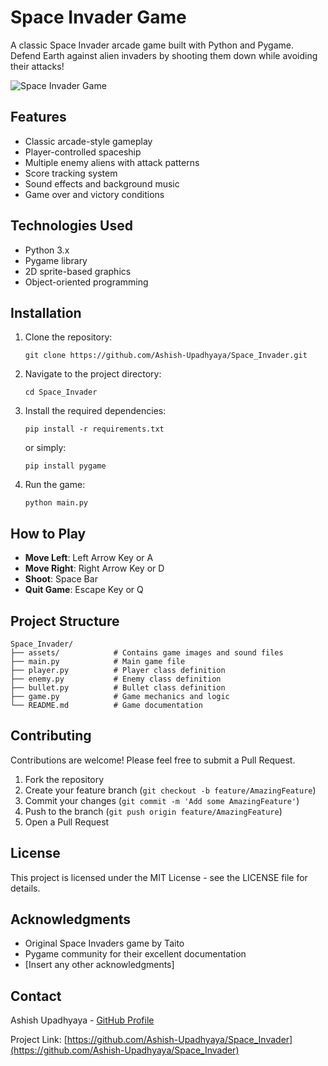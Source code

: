 # Space Invader Game

A classic Space Invader arcade game built with Python and Pygame. Defend Earth against alien invaders by shooting them down while avoiding their attacks!

![Space Invader Game](https://github.com/Ashish-Upadhyaya/Space_Invader/raw/main/assets/screenshot.png)

## Features

- Classic arcade-style gameplay
- Player-controlled spaceship
- Multiple enemy aliens with attack patterns
- Score tracking system
- Sound effects and background music
- Game over and victory conditions

## Technologies Used

- Python 3.x
- Pygame library
- 2D sprite-based graphics
- Object-oriented programming

## Installation

1. Clone the repository:
   ```
   git clone https://github.com/Ashish-Upadhyaya/Space_Invader.git
   ```

2. Navigate to the project directory:
   ```
   cd Space_Invader
   ```

3. Install the required dependencies:
   ```
   pip install -r requirements.txt
   ```
   or simply:
   ```
   pip install pygame
   ```

4. Run the game:
   ```
   python main.py
   ```

## How to Play

- **Move Left**: Left Arrow Key or A
- **Move Right**: Right Arrow Key or D
- **Shoot**: Space Bar
- **Quit Game**: Escape Key or Q

## Project Structure

```
Space_Invader/
├── assets/            # Contains game images and sound files
├── main.py            # Main game file
├── player.py          # Player class definition
├── enemy.py           # Enemy class definition
├── bullet.py          # Bullet class definition
├── game.py            # Game mechanics and logic
└── README.md          # Game documentation
```

## Contributing

Contributions are welcome! Please feel free to submit a Pull Request.

1. Fork the repository
2. Create your feature branch (`git checkout -b feature/AmazingFeature`)
3. Commit your changes (`git commit -m 'Add some AmazingFeature'`)
4. Push to the branch (`git push origin feature/AmazingFeature`)
5. Open a Pull Request

## License

This project is licensed under the MIT License - see the LICENSE file for details.

## Acknowledgments

- Original Space Invaders game by Taito
- Pygame community for their excellent documentation
- [Insert any other acknowledgments]

## Contact

Ashish Upadhyaya - [GitHub Profile](https://github.com/Ashish-Upadhyaya)

Project Link: [https://github.com/Ashish-Upadhyaya/Space_Invader](https://github.com/Ashish-Upadhyaya/Space_Invader)
